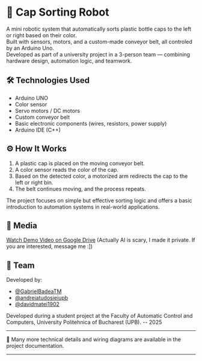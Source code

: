 # 🎯 Cap Sorting Robot

A mini robotic system that automatically sorts plastic bottle caps to the left or right based on their color.  
Built with sensors, motors, and a custom-made conveyor belt, all controled by an Arduino Uno.  
Developed as part of a university project in a 3-person team — combining hardware design, automation logic, and teamwork.

## 🛠️ Technologies Used

- Arduino UNO
- Color sensor
- Servo motors / DC motors
- Custom conveyor belt
- Basic electronic components (wires, resistors, power supply)
- Arduino IDE (C++)

## ⚙️ How It Works

1. A plastic cap is placed on the moving conveyor belt.
2. A color sensor reads the color of the cap.
3. Based on the detected color, a motorized arm redirects the cap to the left or right bin.
4. The belt continues moving, and the process repeats.

The project focuses on simple but effective sorting logic and offers a basic introduction to automation systems in real-world applications.

## 📸 Media

[Watch Demo Video on Google Drive](https://drive.google.com/drive/folders/1TWQZ1HtLg4hBNpVclLsxRUMKx4vEO6sz)
(Actually AI is scary, I made it private. If you are interested, message me :])

## 🤝 Team

Developed by:  
- [@GabrielBadeaTM](https://github.com/GabrielBadeaTM)
- [@andreiatudosieiupb](https://github.com/andreiatudosieiupb)
- [@davidmatei1902](https://github.com/davidmatei1902)

Developed during a student project at the Faculty of Automatic Control and Computers, University Politehnica of Bucharest (UPB). -- 2025

---

📄 Many more technical details and wiring diagrams are available in the project documentation.

---

